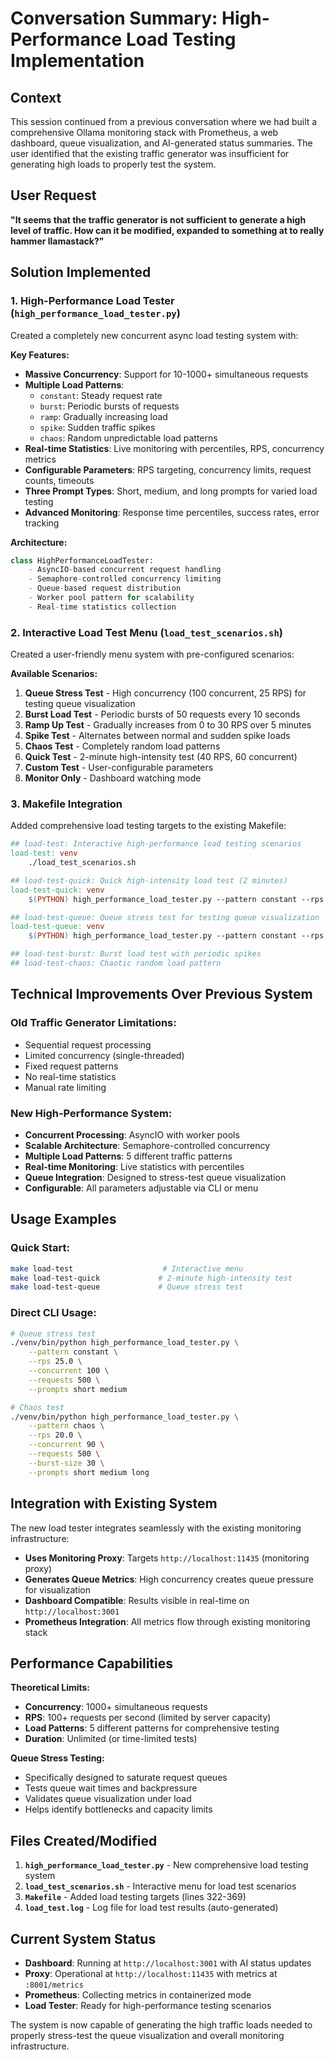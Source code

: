 # Conversation Summary: High-Performance Load Testing Implementation

## Context
This session continued from a previous conversation where we had built a comprehensive Ollama monitoring stack with Prometheus, a web dashboard, queue visualization, and AI-generated status summaries. The user identified that the existing traffic generator was insufficient for generating high loads to properly test the system.

## User Request
**"It seems that the traffic generator is not sufficient to generate a high level of traffic. How can it be modified, expanded to something at to really hammer llamastack?"**

## Solution Implemented

### 1. High-Performance Load Tester (`high_performance_load_tester.py`)
Created a completely new concurrent async load testing system with:

**Key Features:**
- **Massive Concurrency**: Support for 10-1000+ simultaneous requests
- **Multiple Load Patterns**: 
  - `constant`: Steady request rate
  - `burst`: Periodic bursts of requests
  - `ramp`: Gradually increasing load
  - `spike`: Sudden traffic spikes
  - `chaos`: Random unpredictable load patterns
- **Real-time Statistics**: Live monitoring with percentiles, RPS, concurrency metrics
- **Configurable Parameters**: RPS targeting, concurrency limits, request counts, timeouts
- **Three Prompt Types**: Short, medium, and long prompts for varied load testing
- **Advanced Monitoring**: Response time percentiles, success rates, error tracking

**Architecture:**
```python
class HighPerformanceLoadTester:
    - AsyncIO-based concurrent request handling
    - Semaphore-controlled concurrency limiting
    - Queue-based request distribution
    - Worker pool pattern for scalability
    - Real-time statistics collection
```

### 2. Interactive Load Test Menu (`load_test_scenarios.sh`)
Created a user-friendly menu system with pre-configured scenarios:

**Available Scenarios:**
1. **Queue Stress Test** - High concurrency (100 concurrent, 25 RPS) for testing queue visualization
2. **Burst Load Test** - Periodic bursts of 50 requests every 10 seconds
3. **Ramp Up Test** - Gradually increases from 0 to 30 RPS over 5 minutes
4. **Spike Test** - Alternates between normal and sudden spike loads
5. **Chaos Test** - Completely random load patterns
6. **Quick Test** - 2-minute high-intensity test (40 RPS, 60 concurrent)
7. **Custom Test** - User-configurable parameters
8. **Monitor Only** - Dashboard watching mode

### 3. Makefile Integration
Added comprehensive load testing targets to the existing Makefile:

```makefile
## load-test: Interactive high-performance load testing scenarios
load-test: venv
	./load_test_scenarios.sh

## load-test-quick: Quick high-intensity load test (2 minutes)  
load-test-quick: venv
	$(PYTHON) high_performance_load_tester.py --pattern constant --rps 40.0 --concurrent 60 --duration 120 --prompts short

## load-test-queue: Queue stress test for testing queue visualization
load-test-queue: venv
	$(PYTHON) high_performance_load_tester.py --pattern constant --rps 25.0 --concurrent 100 --requests 500 --prompts short medium

## load-test-burst: Burst load test with periodic spikes
## load-test-chaos: Chaotic random load pattern
```

## Technical Improvements Over Previous System

### Old Traffic Generator Limitations:
- Sequential request processing
- Limited concurrency (single-threaded)
- Fixed request patterns
- No real-time statistics
- Manual rate limiting

### New High-Performance System:
- **Concurrent Processing**: AsyncIO with worker pools
- **Scalable Architecture**: Semaphore-controlled concurrency
- **Multiple Load Patterns**: 5 different traffic patterns
- **Real-time Monitoring**: Live statistics with percentiles
- **Queue Integration**: Designed to stress-test queue visualization
- **Configurable**: All parameters adjustable via CLI or menu

## Usage Examples

### Quick Start:
```bash
make load-test                    # Interactive menu
make load-test-quick             # 2-minute high-intensity test
make load-test-queue             # Queue stress test
```

### Direct CLI Usage:
```bash
# Queue stress test
./venv/bin/python high_performance_load_tester.py \
    --pattern constant \
    --rps 25.0 \
    --concurrent 100 \
    --requests 500 \
    --prompts short medium

# Chaos test
./venv/bin/python high_performance_load_tester.py \
    --pattern chaos \
    --rps 20.0 \
    --concurrent 90 \
    --requests 500 \
    --burst-size 30 \
    --prompts short medium long
```

## Integration with Existing System

The new load tester integrates seamlessly with the existing monitoring infrastructure:

- **Uses Monitoring Proxy**: Targets `http://localhost:11435` (monitoring proxy)
- **Generates Queue Metrics**: High concurrency creates queue pressure for visualization
- **Dashboard Compatible**: Results visible in real-time on `http://localhost:3001`
- **Prometheus Integration**: All metrics flow through existing monitoring stack

## Performance Capabilities

**Theoretical Limits:**
- **Concurrency**: 1000+ simultaneous requests
- **RPS**: 100+ requests per second (limited by server capacity)
- **Load Patterns**: 5 different patterns for comprehensive testing
- **Duration**: Unlimited (or time-limited tests)

**Queue Stress Testing:**
- Specifically designed to saturate request queues
- Tests queue wait times and backpressure
- Validates queue visualization under load
- Helps identify bottlenecks and capacity limits

## Files Created/Modified

1. **`high_performance_load_tester.py`** - New comprehensive load testing system
2. **`load_test_scenarios.sh`** - Interactive menu for load test scenarios  
3. **`Makefile`** - Added load testing targets (lines 322-369)
4. **`load_test.log`** - Log file for load test results (auto-generated)

## Current System Status
- **Dashboard**: Running at `http://localhost:3001` with AI status updates
- **Proxy**: Operational at `http://localhost:11435` with metrics at `:8001/metrics`
- **Prometheus**: Collecting metrics in containerized mode
- **Load Tester**: Ready for high-performance testing scenarios

The system is now capable of generating the high traffic loads needed to properly stress-test the queue visualization and overall monitoring infrastructure.